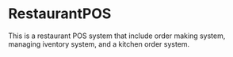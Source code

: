 # RestaurantPOS
This is a restaurant POS system that include order making system, managing iventory system, and a kitchen order system.
